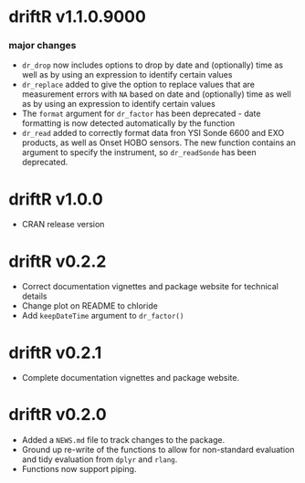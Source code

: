 # driftR v1.1.0.9000

### major changes
* `dr_drop` now includes options to drop by date and (optionally) time as well as by using an expression to identify certain values
* `dr_replace` added to give the option to replace values that are measurement errors with `NA` based on date and (optionally) time as well as by using an expression to identify certain values
* The `format` argument for `dr_factor` has been deprecated - date formatting is now detected automatically by the function
* `dr_read` added to correctly format data fron YSI Sonde 6600 and EXO products, as well as Onset HOBO sensors. The new function contains an argument to specify the instrument, so `dr_readSonde` has been deprecated.

# driftR v1.0.0

* CRAN release version

# driftR v0.2.2

* Correct documentation vignettes and package website for technical details
* Change plot on README to chloride
* Add `keepDateTime` argument to `dr_factor()`

# driftR v0.2.1

* Complete documentation vignettes and package website.

# driftR v0.2.0

* Added a `NEWS.md` file to track changes to the package.
* Ground up re-write of the functions to allow for non-standard evaluation and tidy evaluation from `dplyr` and `rlang`.
* Functions now support piping.

